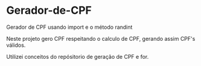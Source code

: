 # Gerador-de-CPF

Gerador de CPF usando import e o método randint

Neste projeto gero CPF respeitando o calculo de CPF, gerando assim CPF's válidos.

Utilizei conceitos do repósitorio de geração de CPF e for.

